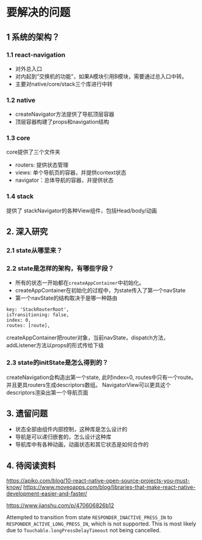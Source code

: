 # 要解决的问题

## 1 系统的架构？

### 1.1 react-navigation

- 对外总入口
- 对内起到“交换机的功能”，如果A模块引用B模块，需要通过总入口中转。
- 主要对native/core/stack三个库进行中转

### 1.2 native

- createNavigator方法提供了导航顶层容器
- 顶层容器构建了props和navigation结构

### 1.3 core

core提供了三个文件夹

- routers: 提供状态管理
- views: 单个导航页的容器，并提供context状态
- navigator：总体导航的容器，并提供状态

### 1.4 stack

提供了 stackNavigator的各种View组件，包括Head/body/动画

## 2. 深入研究

### 2.1 state从哪里来？

### 2.2 state是怎样的架构，有哪些字段？

- 所有的状态一开始都在`createAppContainer`中初始化。
- createAppContainer在初始化的过程中，为state传入了第一个navState
- 第一个navState的结构取决于是哪一种路由

```
key: 'StackRouterRoot',
isTransitioning: false,
index: 0,
routes: [route],
```

createAppContainer把router对象，当前navState，dispatch方法，addListener方法以props的形式传给下级

### 2.3 state的initState是怎么得到的？

createNavigation会构造出第一个state, 此时index=0, routes中只有一个route。并且更具routers生成descriptors数组。
NavigatorView可以更具这个descriptors渲染出第一个导航页面


## 3. 遗留问题

- 状态全部由组件内部控制，这种库是怎么设计的
- 导航是可以递归嵌套的，怎么设计这种库
- 导航库中有各种动画，动画状态和其它状态是如何合作的

## 4. 待阅读资料

https://apiko.com/blog/10-react-native-open-source-projects-you-must-know/
https://www.moveoapps.com/blog/libraries-that-make-react-native-development-easier-and-faster/

https://www.jianshu.com/p/470606826b12


Attempted to transition from state `RESPONDER_INACTIVE_PRESS_IN` to `RESPONDER_ACTIVE_LONG_PRESS_IN`, which is not supported. This is most likely due to `Touchable.longPressDelayTimeout` not being cancelled.